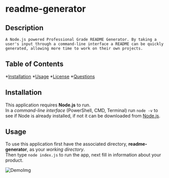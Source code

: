 # readme-generator

## Description
    A Node.js powered Professional Grade README Generator. By taking a user's input through a command-line interface a README can be quickly generated, allowing more time to work on their own projects.

## Table of Contents

*[Installation](#installation)
*[Usage](#usage)
*[License](#license)
*[Questions](#questions)

## Installation

This application requires **Node.js** to run.  
In a *command-line interface* (PowerShell, CMD, Terminal) run `node -v` to see if Node is already installed, if not it can be downloaded from [Node.js](https://nodejs.org/en/download/).

## Usage

To use this application first have the associated directory, **readme-generator**, as your *working directory*.  
Then type `node index.js` to run the app, next fill in information about your product.

![DemoImg](./assets/demoImg.gif)